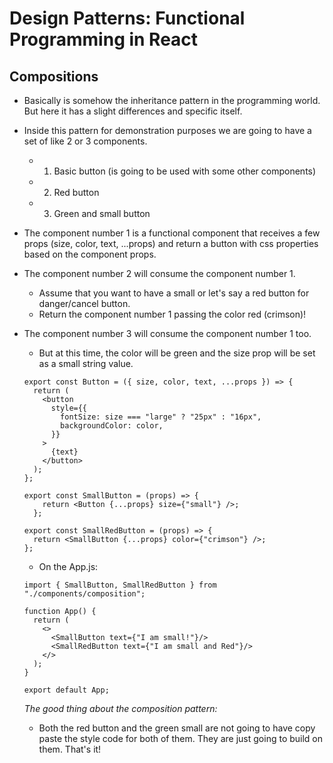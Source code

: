 # Design Patterns: Functional Programming in React

## Compositions
- Basically is somehow the inheritance pattern in the programming world. But here it has a slight differences and specific itself.
- Inside this pattern for demonstration purposes we are going to have a set of like 2 or 3 components.
  - 1. Basic button (is going to be used with some other components)
  - 2. Red button
  - 3. Green and small button

- The component number 1 is a functional component that receives a few props (size, color, text, ...props) and return a button with css properties based on the component props.

- The component number 2 will consume the component number 1.
  - Assume that you want to have a small or let's say a red button for danger/cancel button.
  - Return the component number 1 passing the color red (crimson)!

- The component number 3 will consume the component number 1 too.
  - But at this time, the color will be green and the size prop will be set as a small string value.

  ```
  export const Button = ({ size, color, text, ...props }) => {
    return (
      <button
        style={{
          fontSize: size === "large" ? "25px" : "16px",
          backgroundColor: color,
        }}
      >
        {text}
      </button>
    );
  };
  ```
  ```
  export const SmallButton = (props) => {
      return <Button {...props} size={"small"} />;
    };
    ```
    ```
    export const SmallRedButton = (props) => {
      return <SmallButton {...props} color={"crimson"} />;
    };
    ```

    - On the App.js:

    ```
    import { SmallButton, SmallRedButton } from "./components/composition";

    function App() {
      return (
        <>
          <SmallButton text={"I am small!"}/>
          <SmallRedButton text={"I am small and Red"}/>
        </>
      );
    }

    export default App;
    ```

    *The good thing about the composition pattern:*
    - Both the red button and the green small are not going to have copy paste the style code for both of them. They are just going to build on them. That's it!
